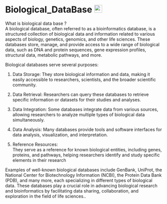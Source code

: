# Biological_DataBase <img alt="R" src="https://img.shields.io/badge/R-R--Programming-brightgreen" height="25px"/>

What is biological data base ? </br>
A biological database, often referred to as a bioinformatics database, is a structured collection of biological data and information related to various aspects of biology, genetics, genomics, and other life sciences. These databases store, manage, and provide access to a wide range of biological data, such as DNA and protein sequences, gene expression profiles, structural data, metabolic pathways, and more.</br>

Biological databases serve several purposes:</br>

1. Data Storage: They store biological information and data, making it easily accessible to researchers, scientists, and the broader scientific community.</br>

2. Data Retrieval: Researchers can query these databases to retrieve specific information or datasets for their studies and analyses.</br>

3. Data Integration: Some databases integrate data from various sources, allowing researchers to analyze multiple types of biological data simultaneously.</br>

4. Data Analysis: Many databases provide tools and software interfaces for data analysis, visualization, and interpretation.</br>

5. Reference Resources:</br> They serve as a reference for known biological entities, including genes, proteins, and pathways, helping researchers identify and study specific elements in their research

Examples of well-known biological databases include GenBank, UniProt, the National Center for Biotechnology Information (NCBI), the Protein Data Bank (PDB), and many more, each specializing in different types of biological data. These databases play a crucial role in advancing biological research and bioinformatics by facilitating data sharing, collaboration, and exploration in the field of life sciences..</br>

